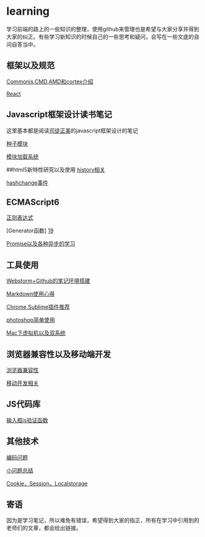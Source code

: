 # learning
学习前端的路上的一些知识的整理，使用github来管理也是希望与大家分享并得到大家的纠正。有些学习新知识的时候自己的一些思考和疑问，会写在一些文底的自问自答当中。

## 框架以及规范
[Commonjs,CMD,AMD和cortex介绍][1]

[React][20]


## Javascript框架设计读书笔记
这里基本都是阅读[司徒正美](https://github.com/RubyLouvre)的javascript框架设计的笔记

[种子模块][5]

[模块加载系统][11]

##html5新特性研究以及使用
[history相关][4]

[hashchange事件][7]

## ECMAScript6
[正则表达式][14]

[Generator函数] [19]

[Promise以及各种异步的学习][3]

## 工具使用
[Webstorm+Github的笔记环境搭建][2]

[Markdown使用心得][6]

[Chrome,Sublime插件推荐][10]

[photoshop简单使用][12]

[Mac下虚拟机以及双系统][13]

## 浏览器兼容性以及移动端开发
[浏览器兼容性][8]

[移动开发相关][9]

## JS代码库
[输入框js验证函数][17]

## 其他技术
[编码问题][15]

[小问题总结][16]

[Cookie，Session，Localstorage][18]

## 寄语
因为是学习笔记，所以难免有错误，希望得到大家的指正，所有在学习中引用到的老师们的文章，都会给出链接。

[1]:https://github.com/panyifei/learning/blob/master/框架以及规范/Commonjs,CMD,AMD和cortex介绍.md
[2]:https://github.com/panyifei/learning/blob/master/工具使用/Webstorm+Github的笔记环境搭建.md
[3]:https://github.com/panyifei/learning/blob/master/ECMAScript6/Promise以及各种异步的学习.md
[4]:https://github.com/panyifei/learning/blob/master/HTML5/history相关.md
[5]:https://github.com/panyifei/learning/blob/master/Javascript框架设计/种子模块.md
[6]:https://github.com/panyifei/learning/blob/master/工具使用/Markdown使用心得.md
[7]:https://github.com/panyifei/learning/blob/master/HTML5/hashchange事件.md
[8]:https://github.com/panyifei/learning/blob/master/浏览器兼容性以及移动端开发/浏览器兼容性.md
[9]:https://github.com/panyifei/learning/blob/master/浏览器兼容性以及移动端开发/移动开发相关.md
[10]:https://github.com/panyifei/learning/blob/master/工具使用/Chrome,Sublime插件推荐.md
[11]:https://github.com/panyifei/learning/blob/master/Javascript框架设计/模块加载系统.md
[12]:https://github.com/panyifei/learning/blob/master/工具使用/photoshop简单使用.md
[13]:https://github.com/panyifei/learning/blob/master/工具使用/Mac下虚拟机以及双系统.md
[14]:https://github.com/panyifei/learning/blob/master/ECMAScript6/正则表达式.md
[15]:https://github.com/panyifei/learning/blob/master/其他技术/编码问题.md
[16]:https://github.com/panyifei/learning/blob/master/其他技术/小问题总结.md
[17]:https://github.com/panyifei/learning/blob/master/JS代码库/输入框js验证函数.md
[18]:https://github.com/panyifei/learning/blob/master/其他技术/Cookie，Session，Localstorage.md
[19]:https://github.com/panyifei/learning/blob/master/ECMAScript6/Generator函数.md
[20]:https://github.com/panyifei/learning/blob/master/框架以及规范/React.md